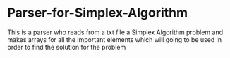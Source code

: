 # Parser-for-Simplex-Algorithm

This is a parser who reads from a txt file a Simplex Algorithm problem and makes arrays for all the important elements which will going to be used in order to find the solution for the problem
